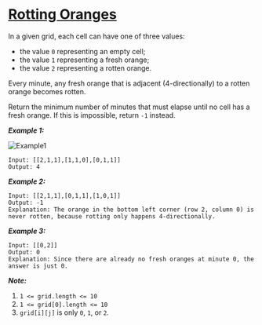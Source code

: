 # [Rotting Oranges](https://leetcode.com/explore/challenge/card/august-leetcoding-challenge/550/week-2-august-8th-august-14th/3418/)

In a given grid, each cell can have one of three values:

-   the value `0` representing an empty cell;
-   the value `1` representing a fresh orange;
-   the value `2` representing a rotten orange.

Every minute, any fresh orange that is adjacent (4-directionally) to a rotten orange becomes rotten.

Return the minimum number of minutes that must elapse until no cell has a fresh orange. If this is impossible, return `-1` instead.

**_Example 1:_**

![Example1](https://assets.leetcode.com/uploads/2019/02/16/oranges.png)

```
Input: [[2,1,1],[1,1,0],[0,1,1]]
Output: 4
```

**_Example 2:_**

```
Input: [[2,1,1],[0,1,1],[1,0,1]]
Output: -1
Explanation: The orange in the bottom left corner (row 2, column 0) is never rotten, because rotting only happens 4-directionally.
```

**_Example 3:_**

```
Input: [[0,2]]
Output: 0
Explanation: Since there are already no fresh oranges at minute 0, the answer is just 0.
```

**_Note:_**

1. `1 <= grid.length <= 10`
2. `1 <= grid[0].length <= 10`
3. `grid[i][j]` is only `0`, `1`, or `2`.
